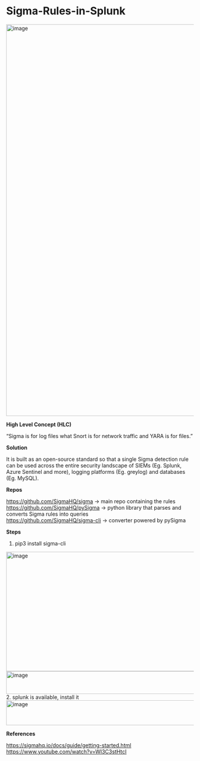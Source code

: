 # Sigma-Rules-in-Splunk

<img width="2337" height="1050" alt="image" src="https://github.com/user-attachments/assets/88a95bd6-1806-4aee-93ca-631ca599083d" />


**High Level Concept (HLC)**

“Sigma is for log files what Snort is for network traffic and YARA is for files.”

**Solution**

It is built as an open-source standard so that a single Sigma detection rule can be used across the entire security landscape of SIEMs (Eg. Splunk, Azure Sentinel and more), logging platforms (Eg. greylog) and databases (Eg. MySQL).

**Repos**

https://github.com/SigmaHQ/sigma -> main repo containing the rules  
https://github.com/SigmaHQ/pySigma -> python library that parses and converts Sigma rules into queries  
https://github.com/SigmaHQ/sigma-cli -> converter powered by pySigma  


**Steps**

1. pip3 install sigma-cli

<img width="976" height="320" alt="image" src="https://github.com/user-attachments/assets/568021db-b12b-444a-831e-1348e2818a08" />  
<img width="896" height="61" alt="image" src="https://github.com/user-attachments/assets/6538cd95-0810-4731-89cd-64b03ab05f25" />
2. splunk is available, install it


<img width="947" height="67" alt="image" src="https://github.com/user-attachments/assets/ab3275e5-1999-4af7-a2f3-ad6e0abd1ed2" />  





**References**

https://sigmahq.io/docs/guide/getting-started.html  
https://www.youtube.com/watch?v=WI3C3stHtcI  
